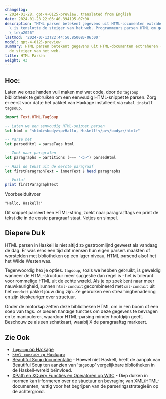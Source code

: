 ```yaml
---
changelog:
- 2024-01-28, gpt-4-0125-preview, translated from English
date: 2024-01-28 22:03:40.394195-07:00
description: "HTML parsen betekent gegevens uit HTML-documenten extraheren - HTML\
  \ is tenslotte de steiger van het web. Programmeurs parsen HTML om gegevensschrapen\
  \ te\u2026"
lastmod: '2024-03-13T22:44:50.850080-06:00'
model: gpt-4-0125-preview
summary: HTML parsen betekent gegevens uit HTML-documenten extraheren - HTML is tenslotte
  de steiger van het web.
title: HTML Parsen
weight: 43
---
```


## Hoe:
Laten we onze handen vuil maken met wat code, door de `tagsoup` bibliotheek te gebruiken om een eenvoudig HTML-snippet te parsen. Zorg er eerst voor dat je het pakket van Hackage installeert via `cabal install tagsoup`.

```Haskell
import Text.HTML.TagSoup

-- Laten we een eenvoudig HTML-snippet parsen
let html = "<html><body><p>Hallo, Haskell!</p></body></html>"

-- Parse het
let parsedHtml = parseTags html

-- Zoek naar paragrafen
let paragraphs = partitions (~== "<p>") parsedHtml

-- Haal de tekst uit de eerste paragraaf
let firstParagraphText = innerText $ head paragraphs

-- Voila!
print firstParagraphText
```

Voorbeelduitvoer:
```
"Hallo, Haskell!"
```
Dit snippet parseert een HTML-string, zoekt naar paragraaftags en print de tekst die in de eerste paragraaf staat. Netjes en simpel.

## Diepere Duik
HTML parsen in Haskell is niet altijd zo gestroomlijnd geweest als vandaag de dag. Er was eens een tijd dat mensen hun eigen parsers maakten of worstelden met bibliotheken op een lager niveau, HTML parsend alsof het het Wilde Westen was.

Tegenwoordig heb je opties. `tagsoup`, zoals we hebben gebruikt, is geweldig wanneer de HTML-structuur meer suggestie dan regel is - het is tolerant voor rommelige HTML uit de echte wereld. Als je op zoek bent naar meer nauwkeurigheid, kunnen `html-conduit` gecombineerd met `xml-conduit` uit het `conduit` pakket jouw ding zijn. Ze gebruiken een streamingbenadering en zijn kieskeuriger over structuur.

Onder de motorkap zetten deze bibliotheken HTML om in een boom of een soep van tags. Ze bieden handige functies om deze gegevens te bevragen en te manipuleren, waardoor HTML-parsing minder hoofdpijn geeft. Beschouw ze als een schatkaart, waarbij X de paragraaftag markeert.

## Zie Ook
- [`tagsoup` op Hackage](https://hackage.haskell.org/package/tagsoup)
- [`html-conduit` op Hackage](https://hackage.haskell.org/package/html-conduit)
- [Beautiful Soup documentatie](https://www.crummy.com/software/BeautifulSoup/) - Hoewel niet Haskell, heeft de aanpak van Beautiful Soup ten aanzien van 'tagsoup' vergelijkbare bibliotheken in de Haskell-wereld beïnvloed.
- [XPath en XQuery Functies en Operatoren op W3C](https://www.w3.org/TR/xpath-functions/) - Diep duiken in normen kan informeren over de structuur en bevraging van XML/HTML-documenten, nuttig voor het begrijpen van de parseringsstrategieën op de achtergrond.
